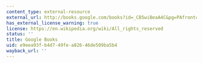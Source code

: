```yaml
---
content_type: external-resource
external_url: http://books.google.com/books?id=_CB5wiBeaA4C&pg=PAfrontcover
has_external_license_warning: true
license: https://en.wikipedia.org/wiki/All_rights_reserved
status: ''
title: Google Books
uid: e9eea93f-b4d7-49fe-a826-46de509ba5b4
wayback_url: ''
---
```

